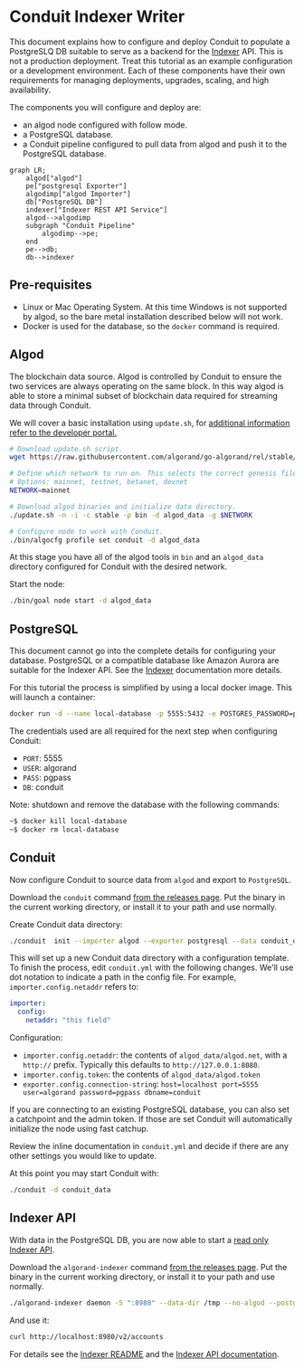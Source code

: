 # Conduit Indexer Writer

This document explains how to configure and deploy Conduit to populate a
PostgreSLQ DB suitable to serve as a backend for the [Indexer](indexer-readme) API.  This is
not a production deployment. Treat this tutorial as an example configuration
or a development environment. Each of these components have their own
requirements for managing deployments, upgrades, scaling, and high
availability.

The components you will configure and deploy are:
* an algod node configured with follow mode.
* a PostgreSQL database.
* a Conduit pipeline configured to pull data from algod and push it to the PostgreSQL database.

```mermaid
graph LR;
    algod["algod"]
    pe["postgresql Exporter"]
    algodimp["algod Importer"]
    db["PostgreSQL DB"]
    indexer["Indexer REST API Service"]
    algod-->algodimp
    subgraph "Conduit Pipeline"
        algodimp-->pe;
    end
    pe-->db;
    db-->indexer
```

## Pre-requisites

* Linux or Mac Operating System. At this time Windows is not supported by algod, so the bare metal installation described below will not work.
* Docker is used for the database, so the `docker` command is required.

## Algod

The blockchain data source. Algod is controlled by Conduit to ensure the two
services are always operating on the same block. In this way algod is able to
store a minimal subset of blockchain data required for streaming data through
Conduit.

We will cover a basic installation using `update.sh`, for [additional
information refer to the developer portal.](node-install-doc)

```bash
# Download update.sh script.
wget https://raw.githubusercontent.com/algorand/go-algorand/rel/stable/cmd/updater/update.sh

# Define which network to run on. This selects the correct genesis file.
# Options: mainnet, testnet, betanet, devnet
NETWORK=mainnet

# Download algod binaries and initialize data directory.
./update.sh -n -i -c stable -p bin -d algod_data -g $NETWORK

# Configure node to work with Conduit.
./bin/algocfg profile set conduit -d algod_data
```

At this stage you have all of the algod tools in `bin` and an `algod_data`
directory configured for Conduit with the desired network.

Start the node:
```bash
./bin/goal node start -d algod_data
```

## PostgreSQL

This document cannot go into the complete details for configuring your
database. PostgreSQL or a compatible database like Amazon Aurora are suitable
for the Indexer API. See the [Indexer](indexer-readme) documentation more details.

For this tutorial the process is simplified by using a local docker image. This will
launch a container:
```bash
docker run -d --name local-database -p 5555:5432 -e POSTGRES_PASSWORD=pgpass -e POSTGRES_USER=algorand -e POSTGRES_DB=conduit postgres
```

The credentials used are all required for the next step when configuring
Conduit:
* `PORT`: 5555
* `USER`: algorand
* `PASS`: pgpass
* `DB`: conduit

Note: shutdown and remove the database with the following commands:
```bash
~$ docker kill local-database
~$ docker rm local-database
```

## Conduit

Now configure Conduit to source data from `algod` and export to `PostgreSQL`.

Download the `conduit` command [from the releases page](conduit-release). Put
the binary in the current working directory, or install it to your path and use
normally.

Create Conduit data directory:
```bash
./conduit  init --importer algod --exporter postgresql --data conduit_data
```

This will set up a new Conduit data directory with a configuration template.
To finish the process, edit `conduit.yml` with the following changes. We'll
use dot notation to indicate a path in the config file. For example,
`importer.config.netaddr` refers to:
```yaml
importer:
  config:
    netaddr: "this field"
```

Configuration:
* `importer.config.netaddr`: the contents of `algod_data/algod.net`, with a `http://` prefix. Typically this defaults to `http://127.0.0.1:8080`.
* `importer.config.token`: the contents of `algod_data/algod.token`
* `exporter.config.connection-string`: `host=localhost port=5555 user=algorand password=pgpass dbname=conduit`

If you are connecting to an existing PostgreSQL database, you can also set a
catchpoint and the admin token. If those are set Conduit will automatically
initialize the node using fast catchup.

Review the inline documentation in `conduit.yml` and decide if there are any
other settings you would like to update.

At this point you may start Conduit with:
```bash
./conduit -d conduit_data
```

## Indexer API

With data in the PostgreSQL DB, you are now able to start a [read only Indexer API](indexer-read-only).

Download the `algorand-indexer` command [from the releases page](indexer-release). Put
the binary in the current working directory, or install it to your path and use
normally.

```bash
./algorand-indexer daemon -S ":8980" --data-dir /tmp --no-algod --postgres "host=localhost port=5555 user=algorand password=pgpass dbname=conduit"
```

And use it:
```bash
curl http://localhost:8980/v2/accounts
```

For details see the [Indexer README](indexer-readme) and the [Indexer API documentation](indexer-rest-api).

[node-install-doc]: https://developer.algorand.org/docs/run-a-node/setup/install/
[conduit-release]: https://github.com/algorand/conduit/releases
[indexer-readme]: https://github.com/algorand/indexer/#readme
[indexer-read-only]: https://github.com/algorand/indexer#read-only
[indexer-release]: https://github.com/algorand/indexer/releases
[indexer-rest-api]: https://developer.algorand.org/docs/rest-apis/indexer/
